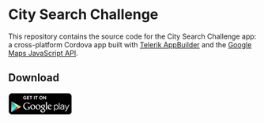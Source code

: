 # City Search Challenge

This repository contains the source code for the City Search Challenge app: a cross-platform Cordova app built with [Telerik AppBuilder](http://www.telerik.com/appbuilder) and the [Google Maps JavaScript API](https://developers.google.com/maps/documentation/javascript/).

## Download

[![](google-play.png)](https://play.google.com/store/apps/details?id=com.tjvantoll.citysearch&hl=en)
